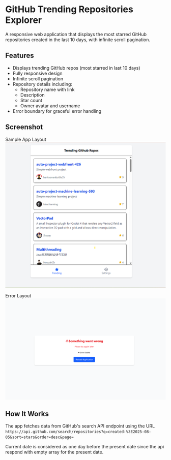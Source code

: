 # GitHub Trending Repositories Explorer

A responsive web application that displays the most starred GitHub repositories created in the last 10 days, with infinite scroll pagination.

## Features

-  Displays trending GitHub repos (most starred in last 10 days)
-  Fully responsive design
-  Infinite scroll pagination
-  Repository details including:
   - Repository name with link
   - Description
   - Star count
   - Owner avatar and username
-  Error boundary for graceful error handling

## Screenshot
Sample App Layout
![alt text](image.png)

Error Layout
![alt text](image-1.png)

## How It Works

The app fetches data from GitHub's search API endpoint using the URL
```https://api.github.com/search/repositories?q=created:%3E2025-08-05&sort=stars&order=desc&page=```

Current date is considered as one day before the present date since the api respond with empty array for the present date.